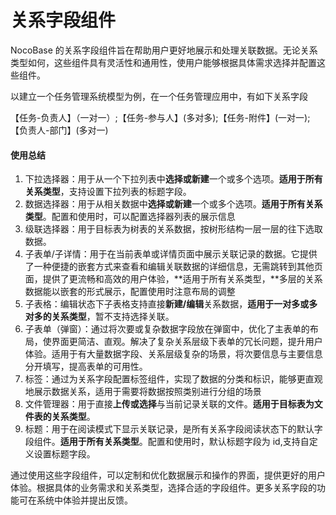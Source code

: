 # 关系字段组件

NocoBase 的关系字段组件旨在帮助用户更好地展示和处理关联数据。无论关系类型如何，这些组件具有灵活性和通用性，使用户能够根据具体需求选择并配置这些组件。

以建立一个任务管理系统模型为例，在一个任务管理应用中，有如下关系字段

【任务-负责人】（一对一）;【任务-参与人】(多对多);【任务-附件】(一对一);【负责人-部门】(多对一)

#### 使用总结

1. 下拉选择器：用于从一个下拉列表中**选择或新建**一个或多个选项。**适用于所有关系类型**，支持设置下拉列表的标题字段。
2. 数据选择器：用于从相关数据中**选择或新建**一个或多个选项。**适用于所有关系类型**。配置和使用时，可以配置选择器列表的展示信息
3. 级联选择器：用于目标表为树表的关系数据，按树形结构一层一层的往下选取数据。
4. 子表单/子详情：用于在当前表单或详情页面中展示关联记录的数据。它提供了一种便捷的嵌套方式来查看和编辑关联数据的详细信息，无需跳转到其他页面，提供了更流畅和高效的用户体验，**适用于所有关系类型，**多层的关系数据能以嵌套的形式展示，配置使用时注意布局的调整
5. 子表格：编辑状态下子表格支持直接**新建/编辑**关系数据，**适用于一对多或多对多的关系类型**，暂不支持选择关联。
6. 子表单（弹窗）：通过将次要或复杂数据字段放在弹窗中，优化了主表单的布局，使界面更简洁、直观。解决了复杂关系层级下表单的冗长问题，提升用户体验。适用于有大量数据字段、关系层级复杂的场景，将次要信息与主要信息分开填写，提高表单的可用性。
7. 标签：通过为关系字段配置标签组件，实现了数据的分类和标识，能够更直观地展示数据关系，适用于需要将数据按照类别进行分组的场景
8. 文件管理器：用于直接**上传或选择**与当前记录关联的文件。**适用于目标表为文件表的关系类型**。
9. 标题：用于在阅读模式下显示关联记录，是所有关系字段阅读状态下的默认字段组件。**适用于所有关系类型**。配置和使用时，默认标题字段为 id,支持自定义设置标题字段。

通过使用这些字段组件，可以定制和优化数据展示和操作的界面，提供更好的用户体验。根据具体的业务需求和关系类型，选择合适的字段组件。更多关系字段的功能可在系统中体验并提出反馈。
